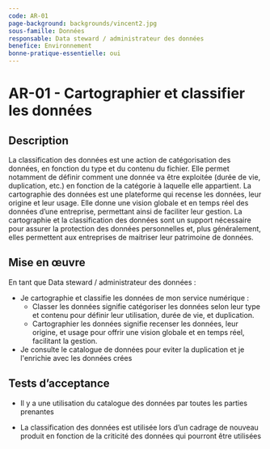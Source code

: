 ```yaml
---
code: AR-01
page-background: backgrounds/vincent2.jpg
sous-famille: Données
responsable: Data steward / administrateur des données
benefice: Environnement
bonne-pratique-essentielle: oui
---
```

# AR-01 - Cartographier et classifier les données

## Description

La classification des données est une action de catégorisation des données, en fonction du type et du contenu du fichier. Elle permet notamment de définir comment une donnée va être exploitée (durée de vie, duplication, etc.) en fonction de la catégorie à laquelle elle appartient.
La cartographie des données est une plateforme qui recense les données, leur origine et leur usage. Elle donne une vision globale et en temps réel des données d’une entreprise, permettant ainsi de faciliter leur gestion.
La cartographie et la classification des données sont un support nécessaire pour assurer la protection des données personnelles et, plus généralement, elles permettent aux entreprises de maitriser leur patrimoine de données.

## Mise en œuvre

En tant que Data steward / administrateur des données :

- Je cartographie et classifie les données de mon service numérique :
  - Classer les données signifie catégoriser les données selon leur type et contenu pour définir leur utilisation, durée de vie, et duplication.
  - Cartographier les données signifie recenser les données, leur origine, et usage pour offrir une vision globale et en temps réel, facilitant la gestion.
- Je consulte le catalogue de données pour eviter la duplication et je l'enrichie avec les données crées

## Tests d’acceptance

- Il y a une utilisation du catalogue des données par toutes les parties prenantes

- La classification des données est utilisée lors d’un cadrage de nouveau produit en fonction de la criticité des données qui pourront être utilisées
